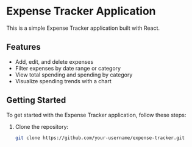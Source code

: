 # Expense Tracker Application

This is a simple Expense Tracker application built with React.

## Features

- Add, edit, and delete expenses
- Filter expenses by date range or category
- View total spending and spending by category
- Visualize spending trends with a chart

## Getting Started

To get started with the Expense Tracker application, follow these steps:

1. Clone the repository:

   ```bash
   git clone https://github.com/your-username/expense-tracker.git
